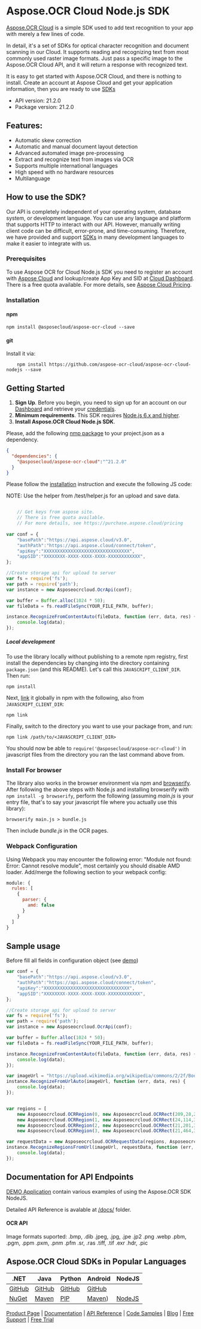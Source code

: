 # Aspose.OCR Cloud Node.js SDK
[Aspose.OCR Cloud](https://products.aspose.cloud/ocr/cloud) is a simple SDK used to add text recognition to your app with merely a few lines of code.

In detail, it's a set of SDKs for optical character recognition and document scanning in our Cloud. It supports reading and recognizing text from most commonly used raster image formats. Just pass a specific image to the Aspose.OCR Cloud API, and it will return a response with recognized text.

It is easy to get started with Aspose.OCR Cloud, and there is nothing to install. Create an account at Aspose Cloud and get your application information, then you are ready to use [SDKs](#asposeocr-cloud-sdks)

- API version: 21.2.0
- Package version: 21.2.0

## Features:
- Automatic skew correction
- Automatic and manual document layout detection
- Advanced automated image pre-processing
- Extract and recognize text from images via OCR
- Supports multiple international languages
- High speed with no hardware resources
- Multilanguage

## How to use the SDK?

Our API is completely independent of your operating system, database system, or development language. You can use any language and platform that supports HTTP to interact with our API. However, manually writing client code can be difficult, error-prone, and time-consuming. Therefore, we have provided and support [SDKs](#asposeocr-cloud-sdks) in many development languages to make it easier to integrate with us.

### Prerequisites
To use Aspose OCR for Cloud Node.js SDK you need to register an account with [Aspose Cloud](https://www.aspose.cloud/) and lookup/create App Key and SID at [Cloud Dashboard](https://dashboard.aspose.cloud/#/apps). There is a free quota available. For more details, see [Aspose Cloud Pricing](https://purchase.aspose.cloud/pricing).

### Installation

#### npm
```shell
npm install @asposecloud/aspose-ocr-cloud --save
```

#### git
Install it via:
```shell
    npm install https://github.com/aspose-ocr-cloud/aspose-ocr-cloud-nodejs --save
```

## Getting Started

1. **Sign Up**. Before you begin, you need to sign up for an account on our [Dashboard](https://dashboard.aspose.cloud/) and retrieve your [credentials](https://dashboard.aspose.cloud/#/apps).
2. **Minimum requirements**. This SDK requires [Node.js 6.x and higher](https://nodejs.org/download/release/).
3. **Install Aspose.OCR Cloud Node.js SDK**.

Please, add the following [nmp package](https://www.npmjs.com/package/@asposecloud/aspose-ocr-cloud) to your project.json as a dependency.
```json
{
  "dependencies": {
    "@asposecloud/aspose-ocr-cloud":"^21.2.0"
  }
}
```

Please follow the [installation](#installation) instruction and execute the following JS code:   

NOTE: Use the helper from /test/helper.js for an upload and save data.

```javascript

    // Get keys from aspose site.
    // There is free quota available. 
    // For more details, see https://purchase.aspose.cloud/pricing
	
var conf = {
    "basePath":"https://api.aspose.cloud/v3.0",
    "authPath":"https://api.aspose.cloud/connect/token",
    "apiKey":"XXXXXXXXXXXXXXXXXXXXXXXXXXXXXXXX",
    "appSID":"XXXXXXXX-XXXX-XXXX-XXXX-XXXXXXXXXXXX",
};

//Create storage api for upload to server
var fs = require('fs');
var path = require('path');
var instance = new Asposeocrcloud.OcrApi(conf);

var buffer = Buffer.alloc(1024 * 50);
var fileData = fs.readFileSync(YOUR_FILE_PATH, buffer);

instance.RecognizeFromContentAuto(fileData, function (err, data, res) {
    console.log(data);
});

```

##### Local development

To use the library locally without publishing to a remote npm registry, first install the dependencies by changing 
into the directory containing `package.json` (and this README). Let's call this `JAVASCRIPT_CLIENT_DIR`. Then run:

```shell
npm install
```

Next, [link](https://docs.npmjs.com/cli/link) it globally in npm with the following, also from `JAVASCRIPT_CLIENT_DIR`:

```shell
npm link
```

Finally, switch to the directory you want to use your package from, and run:

```shell
npm link /path/to/<JAVASCRIPT_CLIENT_DIR>
```

You should now be able to `require('@asposecloud/aspose-ocr-cloud')` in javascript files from the directory you ran the last 
command above from.


### Install For browser
The library also works in the browser environment via npm and [browserify](http://browserify.org/). After following
the above steps with Node.js and installing browserify with `npm install -g browserify`,
perform the following (assuming *main.js* is your entry file, that's to say your javascript file where you actually 
use this library):

```shell
browserify main.js > bundle.js
```

Then include *bundle.js* in the OCR pages.

### Webpack Configuration
Using Webpack you may encounter the following error: "Module not found: Error:
Cannot resolve module", most certainly you should disable AMD loader. Add/merge
the following section to your webpack config:

```javascript
module: {
  rules: [
    {
      parser: {
        amd: false
      }
    }
  ]
}
```

## Sample usage
Before fill all fields in configuration object (see [demo](./demo/))   

```javascript
var conf = {
    "basePath":"https://api.aspose.cloud/v3.0",
    "authPath":"https://api.aspose.cloud/connect/token",
    "apiKey":"XXXXXXXXXXXXXXXXXXXXXXXXXXXXXXXX",
    "appSID":"XXXXXXXX-XXXX-XXXX-XXXX-XXXXXXXXXXXX",
};

//Create storage api for upload to server
var fs = require('fs');
var path = require('path');
var instance = new Asposeocrcloud.OcrApi(conf);

var buffer = Buffer.alloc(1024 * 50);
var fileData = fs.readFileSync(YOUR_FILE_PATH, buffer);

instance.RecognizeFromContentAuto(fileData, function (err, data, res) {
    console.log(data);
});

var imageUrl = "https://upload.wikimedia.org/wikipedia/commons/2/2f/Book_of_Abraham_FirstPage.png";
instance.RecognizeFromUrlAuto(imageUrl, function (err, data, res) {
    console.log(data);
});


var regions = [
    new Asposeocrcloud.OCRRegion(0, new Asposeocrcloud.OCRRect(209,28,283,39)),
    new Asposeocrcloud.OCRRegion(1, new Asposeocrcloud.OCRRect(24,114,359,185)),
    new Asposeocrcloud.OCRRegion(2, new Asposeocrcloud.OCRRect(21,201,356,451)),
    new Asposeocrcloud.OCRRegion(3, new Asposeocrcloud.OCRRect(21,464,359,558))];

var requestData = new Asposeocrcloud.OCRRequestData(regions, Asposeocrcloud.Language.English, false);
instance.RecognizeRegionsFromUrl(imageUrl, requestData, function (err, data, res) {
    console.log(data);
});

```

## Documentation for API Endpoints
[DEMO Application](./demo/demo.js) contain various examples of using the Aspose.OCR SDK NodeJS.

Detailed API Reference is avalable at [/docs/](./docs/latest/index.html) folder.

<a name="ocr_api"></a>
#### OCR API
Image formats suported: .bmp, .dib .jpeg, .jpg, .jpe .jp2 .png .webp .pbm, .pgm, .ppm .pxm, .pnm .pfm .sr, .ras .tiff, .tif .exr .hdr, .pic

## Aspose.OCR Cloud SDKs in Popular Languages

| .NET | Java | Python| Android | NodeJS |
|---|---|---|---|---|
| [GitHub](https://github.com/aspose-ocr-cloud/aspose-ocr-cloud-dotnet) |[GitHub](https://github.com/aspose-ocr-cloud/aspose-ocr-cloud-java) | [GitHub](https://github.com/aspose-ocr-cloud/aspose-ocr-cloud-python)|[GitHub](https://github.com/aspose-ocr-cloud/aspose-ocr-cloud-android)|
| [NuGet](https://www.nuget.org/packages/Aspose.ocr-Cloud/)| [Maven](https://repository.aspose.cloud/webapp/#/artifacts/browse/tree/General/repo/com/aspose/aspose-ocr-cloud) | [PIP](https://pypi.org/project/aspose-ocr-cloud/) | [Maven](https://repository.aspose.cloud/webapp/#/artifacts/browse/tree/General/repo/com/aspose/aspose-ocr-cloud)) | [NodeJS](https://github.com/aspose-ocr-cloud/aspose-ocr-cloud-nodejs)

[Product Page](https://products.aspose.cloud/ocr/nodejs) | [Documentation](https://docs.aspose.cloud/display/ocrcloud/Home) | [API Reference](https://apireference.aspose.cloud/ocr/) | [Code Samples](https://github.com/aspose-ocr-cloud/aspose-ocr-cloud-java) | [Blog](https://blog.aspose.cloud/category/ocr/) | [Free Support](https://forum.aspose.cloud/c/ocr) | [Free Trial](https://dashboard.aspose.cloud/#/apps)

